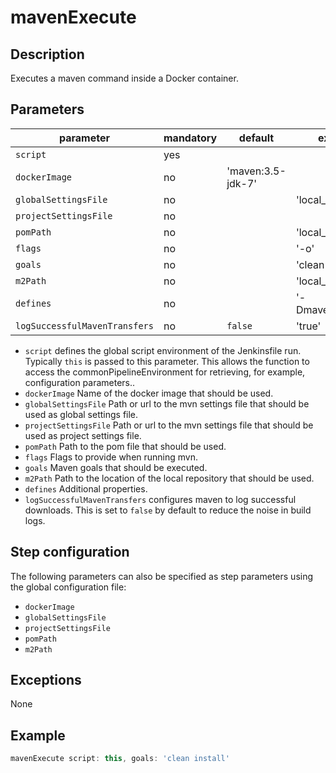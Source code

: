 # mavenExecute

## Description

Executes a maven command inside a Docker container.

## Parameters

| parameter                      | mandatory | default           | example values             |
| -------------------------------|-----------|-------------------|----------------------------|
| `script` | yes |  |  |
| `dockerImage`                  | no        | 'maven:3.5-jdk-7' |                            |
| `globalSettingsFile`           | no        |                   | 'local_folder/settings.xml'|
| `projectSettingsFile`          | no        |                   |                            |
| `pomPath`                      | no        |                   | 'local_folder/m2'          |
| `flags`                        | no        |                   | '-o'                       |
| `goals`                        | no        |                   | 'clean install'            |
| `m2Path`                       | no        |                   | 'local_folder/m2'          |
| `defines`                      | no        |                   | '-Dmaven.tests.skip=true'  |
| `logSuccessfulMavenTransfers`  | no        | `false`           | 'true'                     |

* `script` defines the global script environment of the Jenkinsfile run.
    Typically `this` is passed to this parameter. This allows the function
    to access the commonPipelineEnvironment for retrieving, for example, configuration parameters..
* `dockerImage` Name of the docker image that should be used.
* `globalSettingsFile` Path or url to the mvn settings file that should be used as global settings file. 
* `projectSettingsFile` Path or url to the mvn settings file that should be used as project settings file.
* `pomPath` Path to the pom file that should be used.
* `flags` Flags to provide when running mvn.
* `goals` Maven goals that should be executed.
* `m2Path` Path to the location of the local repository that should be used.
* `defines` Additional properties.
* `logSuccessfulMavenTransfers` configures maven to log successful downloads. This is set to `false` by default to reduce the noise in build logs.

## Step configuration
The following parameters can also be specified as step parameters using the global configuration file:

* `dockerImage`
* `globalSettingsFile`
* `projectSettingsFile`
* `pomPath`
* `m2Path`

## Exceptions

None

## Example

```groovy
mavenExecute script: this, goals: 'clean install'
```




